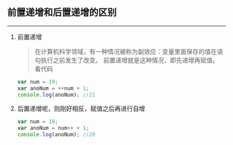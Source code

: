 ## 前置递增和后置递增的区别
---
1. 前置递增

    >在计算机科学领域，有一种情况被称为副效应：变量里面保存的值在语句执行之前发生了改变。
     前置递增就是这种情况，即先递增再赋值。 看代码 

    ```javascript
    var num = 19;
    var anoNum = ++num + 1;
    console.log(anoNum); //21
    ```

2. 后置递增呢，则刚好相反，赋值之后再进行自增

    ```javascript
    var num = 19;
    var anoNum = num++ + 1;
    console.log(anoNum); //20
    ```





















     
